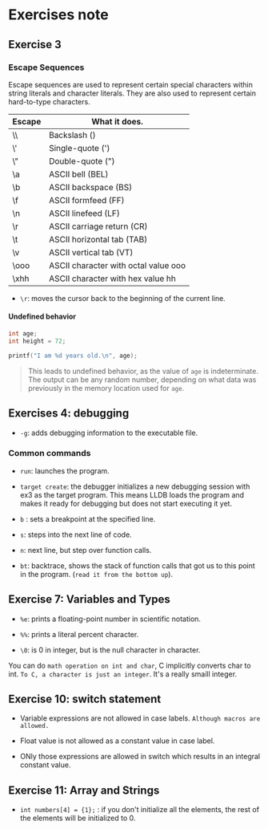 # Exercises note


## Exercise 3

### Escape Sequences

Escape sequences are used to represent certain special characters within string literals and character literals. They are also used to represent certain hard-to-type characters.

| Escape | What it does. |
| ------ | ------------- |
| \\\ | Backslash (\) |
| \\' | Single-quote (') |
| \\" | Double-quote (") |
| \a | ASCII bell (BEL) |
| \b | ASCII backspace (BS) |
| \f | ASCII formfeed (FF) |
| \n | ASCII linefeed (LF) |
| \r | ASCII carriage return (CR) |
| \t | ASCII horizontal tab (TAB) |
| \v | ASCII vertical tab (VT) |
| \ooo | ASCII character with octal value ooo |
| \xhh | ASCII character with hex value hh |

- `\r`: moves the cursor back to the beginning of the current line.

#### Undefined behavior

```c
int age;
int height = 72;

printf("I am %d years old.\n", age);
```

> This leads to undefined behavior, as the value of `age` is indeterminate. The output can be any random number, depending on what data was previously in the memory location used for `age`.


## Exercises 4: debugging

- `-g`: adds debugging information to the executable file.


### Common commands

- `run`: launches the program.

- `target create`: the debugger initializes a new debugging session with ex3 as the target program. This means LLDB loads the program and makes it ready for debugging but does not start executing it yet.

- `b` : sets a breakpoint at the specified line.

- `s`: steps into the next line of code.

- `n`: next line, but step over function calls.

- `bt`: backtrace, shows the stack of function calls that got us to this point in the program. (`read it from the bottom up`).


## Exercise 7: Variables and Types

- `%e`: prints a floating-point number in scientific notation.

- `%%`: prints a literal percent character.

- `\0`: is 0 in integer, but is the null character in character.

You can do `math operation on int and char`, C implicitly converts char to int. `To C, a character is just an integer`. It's a really smaill integer.


## Exercise 10: switch statement

- Variable expressions are not allowed in case labels. `Although macros are allowed.`

- Float value is not allowed as a constant value in case label.

- ONly those expressions are allowed in switch which results in an integral constant value.

## Exercise 11: Array and Strings

- `int numbers[4] = {1};` : if you don't initialize all the elements, the rest of the elements will be initialized to 0.
